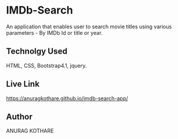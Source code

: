 # IMDb-Search
An application that enables user to search movie titles using various parameters - By IMDb Id or title or year.

## Technolgy Used
HTML, CSS, Bootstrap4.1, jquery.
## Live Link
https://anuragkothare.github.io/imdb-search-app/

## Author
ANURAG KOTHARE

